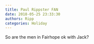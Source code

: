 ```yaml
---
title: Paul Rippster FAN
date: 2018-05-25 23:33:30
authors: Ripp
categories: Holiday
---
```


 So are the men in Fairhope ok with Jack?